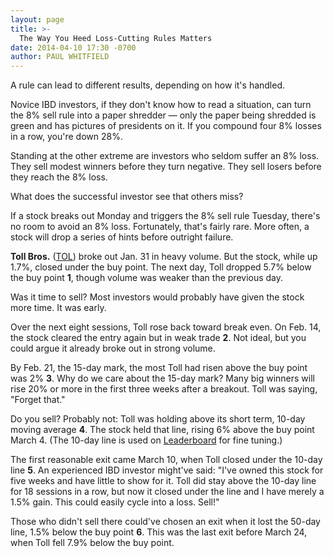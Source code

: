 ```yaml
---
layout: page
title: >-
  The Way You Heed Loss-Cutting Rules Matters
date: 2014-04-10 17:30 -0700
author: PAUL WHITFIELD
---
```





A rule can lead to different results, depending on how it's handled.

  

Novice IBD investors, if they don't know how to read a situation, can turn the 8% sell rule into a paper shredder — only the paper being shredded is green and has pictures of presidents on it. If you compound four 8% losses in a row, you're down 28%.

  

Standing at the other extreme are investors who seldom suffer an 8% loss. They sell modest winners before they turn negative. They sell losers before they reach the 8% loss.

  

What does the successful investor see that others miss?

  

If a stock breaks out Monday and triggers the 8% sell rule Tuesday, there's no room to avoid an 8% loss. Fortunately, that's fairly rare. More often, a stock will drop a series of hints before outright failure.

  

**Toll Bros.** ([TOL](https://research.investors.com/quote.aspx?symbol=TOL)) broke out Jan. 31 in heavy volume. But the stock, while up 1.7%, closed under the buy point. The next day, Toll dropped 5.7% below the buy point **1**, though volume was weaker than the previous day.

  

Was it time to sell? Most investors would probably have given the stock more time. It was early.

  

Over the next eight sessions, Toll rose back toward break even. On Feb. 14, the stock cleared the entry again but in weak trade **2**. Not ideal, but you could argue it already broke out in strong volume.

  

By Feb. 21, the 15-day mark, the most Toll had risen above the buy point was 2% **3**. Why do we care about the 15-day mark? Many big winners will rise 20% or more in the first three weeks after a breakout. Toll was saying, "Forget that."

  

Do you sell? Probably not: Toll was holding above its short term, 10-day moving average **4**. The stock held that line, rising 6% above the buy point March 4. (The 10-day line is used on [Leaderboard](http://leaderboard.investors.com/leaderboard/leaders/default.aspx) for fine tuning.)

  

The first reasonable exit came March 10, when Toll closed under the 10-day line **5**. An experienced IBD investor might've said: "I've owned this stock for five weeks and have little to show for it. Toll did stay above the 10-day line for 18 sessions in a row, but now it closed under the line and I have merely a 1.5% gain. This could easily cycle into a loss. Sell!"

  

Those who didn't sell there could've chosen an exit when it lost the 50-day line, 1.5% below the buy point **6**. This was the last exit before March 24, when Toll fell 7.9% below the buy point.




